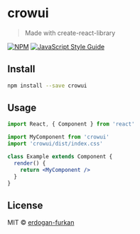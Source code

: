 # crowui

> Made with create-react-library

[![NPM](https://img.shields.io/npm/v/crowui.svg)](https://www.npmjs.com/package/crowui) [![JavaScript Style Guide](https://img.shields.io/badge/code_style-standard-brightgreen.svg)](https://standardjs.com)

## Install

```bash
npm install --save crowui
```

## Usage

```jsx
import React, { Component } from 'react'

import MyComponent from 'crowui'
import 'crowui/dist/index.css'

class Example extends Component {
  render() {
    return <MyComponent />
  }
}
```

## License

MIT © [erdogan-furkan](https://github.com/erdogan-furkan)
